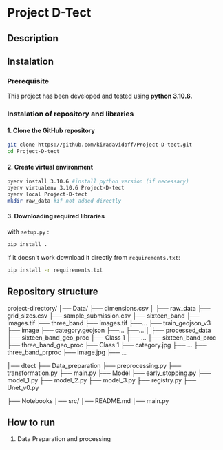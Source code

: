 # Project D-Tect
## Description

## Instalation

### Prerequisite

This project has been developed and tested using **python 3.10.6.**

### Instalation of repository and libraries

#### 1. Clone the GitHub repository
```bash
git clone https://github.com/kiradavidoff/Project-D-tect.git
cd Project-D-tect
```

#### 2. Create virtual environment

```bash
pyenv install 3.10.6 #install python version (if necessary)
pyenv virtualenv 3.10.6 Project-D-tect
pyenv local Project-D-tect
mkdir raw_data #if not added directly
```

#### 3. Downloading required libraries

with `setup.py` :

```bash
pip install .
```
if it doesn't work download it directly from `requirements.txt`:
```bash
pip install -r requirements.txt
```



## Repository structure
project-directory/
│── Data/
    ├── dimensions.csv
│   ├── raw_data
        ├── grid_sizes.csv
        ├── sample_submission.csv
        ├── sixteen_band 
            ├── images.tif
        ├── three_band
            ├── images.tif
            ├──... 
        ├── train_geojson_v3
            ├── image
                ├── category.geojson
                ├──...
            ├──...
│   ├── processed_data
        ├── sixteen_band_geo_proc
            ├── Class 1
            ├── ...
        ├── sixteen_band_proc
        ├── three_band_geo_proc
            ├── Class 1
                ├── category.jpg
            ├── ...
        ├── three_band_prproc
            ├── image.jpg
            ├──  ...
       
│── dtect
    ├── Data_preparation
        ├── preprocessing.py
        ├── transformation.py
    ├── main.py
    ├── Model
        ├── early_stopping.py
        ├── model_1.py
        ├── model_2.py
        ├── model_3.py
        ├── registry.py
        ├── Unet_v0.py
        
├── Notebooks
│── src/
│── README.md
│── main.py

## How to run

1. Data Preparation and processing
